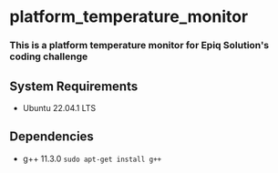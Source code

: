 # platform_temperature_monitor

### This is a platform temperature monitor for Epiq Solution's coding challenge


## System Requirements
* Ubuntu 22.04.1 LTS
## Dependencies
* g++ 11.3.0 ``` sudo apt-get install g++ ```